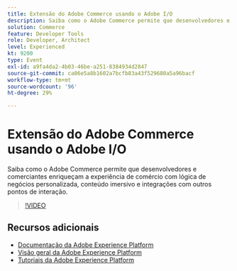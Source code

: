 ```yaml
---
title: Extensão do Adobe Commerce usando o Adobe I/O
description: Saiba como o Adobe Commerce permite que desenvolvedores e comerciantes enriqueçam a experiência de comércio com lógica de negócios personalizada, conteúdo imersivo e integrações com outros pontos de interação.
solution: Commerce
feature: Developer Tools
role: Developer, Architect
level: Experienced
kt: 9200
type: Event
exl-id: a9fa4da2-4b03-46be-a251-8384934d2847
source-git-commit: ca06e5a8b1602a7bcfb83a43f529680a5a96bacf
workflow-type: tm+mt
source-wordcount: '96'
ht-degree: 29%

---
```


# Extensão do Adobe Commerce usando o Adobe I/O

Saiba como o Adobe Commerce permite que desenvolvedores e comerciantes enriqueçam a experiência de comércio com lógica de negócios personalizada, conteúdo imersivo e integrações com outros pontos de interação.

>[!VIDEO](https://video.tv.adobe.com/v/337727/?quality=12&learn=on&hidetitle=true)

## Recursos adicionais

- [Documentação da Adobe Experience Platform](https://experienceleague.adobe.com/docs/experience-platform.html)
- [Visão geral da Adobe Experience Platform](https://experienceleague.adobe.com/docs/experience-platform/landing/home.html?lang=pt-BR)
- [Tutoriais da Adobe Experience Platform](https://experienceleague.adobe.com/docs/platform-learn/tutorials/overview.html?lang=pt-BR)

